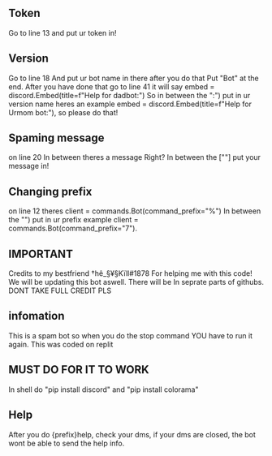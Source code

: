 ## Token
Go to line 13 and put ur token in!

## Version
Go to line 18 And put ur bot name in there after you do that Put "Bot" at the end. After you have done that go to line 41 it will say         embed = discord.Embed(title=f"Help for dadbot:") So in between the ":") put in ur version name heres an example         embed = discord.Embed(title=f"Help for Urmom bot:"),
so please do that!

## Spaming message
on line 20 In between theres a message Right? In between the [""] put your message in!

## Changing prefix
on line 12 theres client = commands.Bot(command_prefix="%") In between the "")
put in ur prefix example client = commands.Bot(command_prefix="7").


## IMPORTANT
Credits to my bestfriend †hê_§¥§Kïll#1878 For helping me with this code! We will be updating this bot aswell. There will be In seprate parts of githubs.
DONT TAKE FULL CREDIT PLS


## infomation
This is a spam bot so when you do the stop command YOU have to run it again. This was coded on replit

## MUST DO FOR IT TO WORK
In shell do "pip install discord" and "pip install colorama"

## Help
After you do {prefix}help, check your dms, if your dms are closed, the bot wont be able to send the help info.
